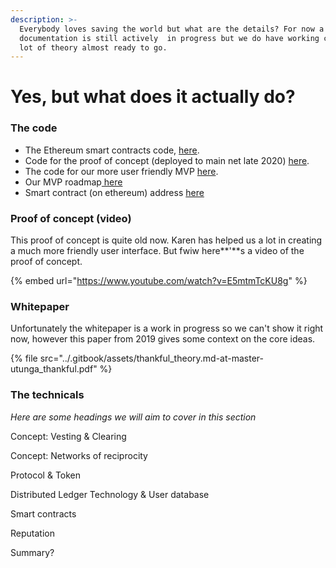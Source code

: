 ```yaml
---
description: >-
  Everybody loves saving the world but what are the details? For now a lot of
  documentation is still actively  in progress but we do have working code and a
  lot of theory almost ready to go.
---
```


# Yes, but what does it actually do?

### The code

* The Ethereum smart contracts code, [here](https://github.com/CashlessSociety/cashless).
* Code for the proof of concept \(deployed to main net late 2020\)  [here](https://github.com/CashlessSociety/cashless-express).
* The code for our more user friendly MVP [here](https://github.com/CashlessSociety/cashless-ui).
* Our MVP roadmap[ here](https://github.com/CashlessSociety/cashless-ui/issues/120)
* Smart contract \(on ethereum\) address [here](https://etherscan.io/address/0x9c30cc03246443d6c9e211c298bbd94ef889151e#code) 

### **Proof of concept \(video\)**

This proof of concept is quite old now. Karen has helped us a lot in creating a much more friendly user interface. But fwiw here**'**s a video of the proof of concept.

{% embed url="https://www.youtube.com/watch?v=E5mtmTcKU8g" %}

### Whitepaper

Unfortunately the whitepaper is a work in progress so we can't show it right now, however this paper from 2019 gives some context on the core ideas.

{% file src="../.gitbook/assets/thankful\_theory.md-at-master-utunga\_thankful.pdf" %}

### The technicals

_Here are some headings we will aim to cover in this section_  
  
Concept: Vesting & Clearing

Concept: Networks of reciprocity

Protocol & Token

Distributed Ledger Technology & User database

Smart contracts

Reputation

Summary?

